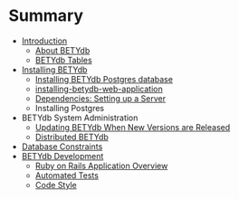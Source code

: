 # Summary

* [Introduction](README.md)
   * [About BETYdb](about_betydb.md)
   * [BETYdb Tables](betydb_tables.md)
* [Installing BETYdb](installing_betydb.md)
   * [Installing BETYdb Postgres database](installing_betydb_postgres_database.md)
   * [installing-betydb-web-application](installing-betydb-web-application.md)
   * [Dependencies: Setting up a Server](dependencies_setting_up_a_server.md)
   * Installing Postgres
* BETYdb System Administration
   * [Updating BETYdb When New Versions are Released](updating_betydb_when_new_versions_are_released.md)
   * [Distributed BETYdb](distributed_betydb.md)
* [Database Constraints](database_constraints.md)
* [BETYdb Development](betydb_development.md)
   * [Ruby on Rails Application Overview](ruby_on_rails_application_overview.md)
   * [Automated Tests](automated_tests.md)
   * [Code Style](code_style.md)

